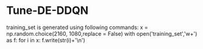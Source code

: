 # Tune-DE-DDQN

training_set is generated using following commands:
x = np.random.choice(2160, 1080,replace = False)
with open('training_set','w+') as f:
    for i in x:
        f.write(str(i)+'\n')
